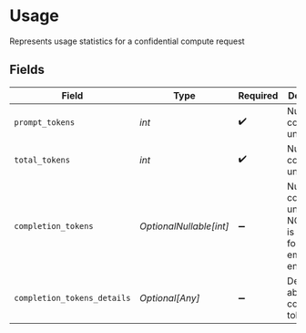 # Usage

Represents usage statistics for a confidential compute request


## Fields

| Field                                                                           | Type                                                                            | Required                                                                        | Description                                                                     |
| ------------------------------------------------------------------------------- | ------------------------------------------------------------------------------- | ------------------------------------------------------------------------------- | ------------------------------------------------------------------------------- |
| `prompt_tokens`                                                                 | *int*                                                                           | :heavy_check_mark:                                                              | Number of compute units used                                                    |
| `total_tokens`                                                                  | *int*                                                                           | :heavy_check_mark:                                                              | Number of compute units used                                                    |
| `completion_tokens`                                                             | *OptionalNullable[int]*                                                         | :heavy_minus_sign:                                                              | Number of compute units used<br/>NOTE: This is not used for the embeddings endpoint |
| `completion_tokens_details`                                                     | *Optional[Any]*                                                                 | :heavy_minus_sign:                                                              | Details about the completion tokens                                             |